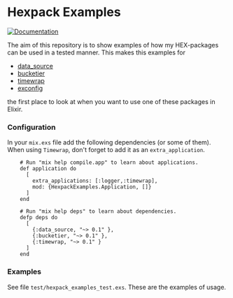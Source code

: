 # Hexpack Examples
[![Documentation](https://travis-ci.com/iboard/hexpack-examples.svg?branch=master)](https://travis-ci.com/iboard/hexpack-examples)

The aim of this repository is to show examples of how my HEX-packages
can be used in a tested manner. This makes this examples for 

- [data_source][]
- [bucketier][]
- [timewrap][]
- [exconfig][]

the first place to look at when you want to use one of these packages
in Elixir.

### Configuration

In your `mix.exs` file add the following dependencies (or some of them).
When using `Timewrap`, don't forget to add it as an `extra_application`.

        # Run "mix help compile.app" to learn about applications.
        def application do
          [
            extra_applications: [:logger,:timewrap],
            mod: {HexpackExamples.Application, []}
          ]
        end

        # Run "mix help deps" to learn about dependencies.
        defp deps do
          [
            {:data_source, "~> 0.1" },
            {:bucketier, "~> 0.1" },
            {:timewrap, "~> 0.1" }
          ]
        end

### Examples

See file `test/hexpack_examples_test.exs`. These are the examples of
usage.


[data_source]: https://hexdocs.pm/data_source
[bucketier]: https://hexdocs.pm/bucketier
[timewrap]: https://hexdocs.pm/timewrap
[exconfig]: https://hexdocs.pm/exconfig
